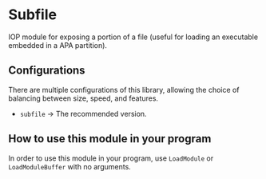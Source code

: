 # Subfile

IOP module for exposing a portion of a file (useful for loading an executable
embedded in a APA partition).

## Configurations

There are multiple configurations of this library, allowing the choice of
balancing between size, speed, and features.

*   `subfile` -> The recommended version.

## How to use this module in your program

In order to use this module in your program, use `LoadModule` or \
`LoadModuleBuffer` with no arguments.
